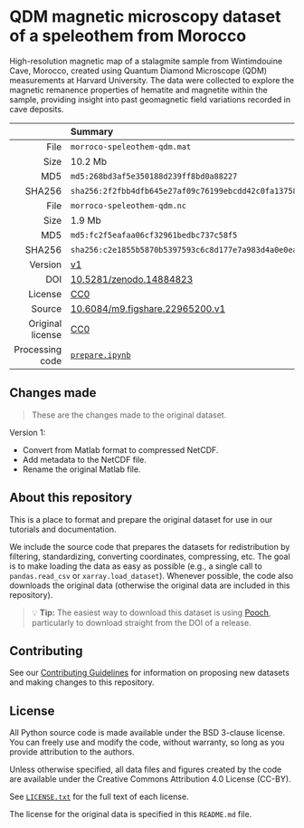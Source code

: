# QDM magnetic microscopy dataset of a speleothem from Morocco

High-resolution magnetic map of a stalagmite sample from Wintimdouine Cave,
Morocco, created using Quantum Diamond Microscope (QDM) measurements at Harvard
University. The data were collected to explore the magnetic remanence
properties of hematite and magnetite within the sample, providing insight into
past geomagnetic field variations recorded in cave deposits.

| | Summary |
|--:|:--|
| File | `morroco-speleothem-qdm.mat` |
| Size | 10.2 Mb |
| MD5 | `md5:268bd3af5e350188d239ff8bd0a88227` |
| SHA256 | `sha256:2f2fbb4dfb645e27af09c76199ebcdd42c0fa137588072d3748eaf3be61fa0a6` |
| File | `morroco-speleothem-qdm.nc` |
| Size | 1.9 Mb |
| MD5 | `md5:fc2f5eafaa06cf32961bedbc737c58f5` |
| SHA256 | `sha256:c2e1855b5870b5397593c6c8d177e7a983d4a0e0ea0494a57888bab6e58b0887` |
| Version | [v1](https://github.com/fatiando-data/CHANGEME/releases/latest) |
| DOI | [10.5281/zenodo.14884823](https://doi.org/10.5281/zenodo.14884823) |
| License | [CC0](https://creativecommons.org/publicdomain/zero/1.0/) |
| Source | [10.6084/m9.figshare.22965200.v1](https://doi.org/10.6084/m9.figshare.22965200.v1) |
| Original license |  [CC0](https://creativecommons.org/publicdomain/zero/1.0/)  |
| Processing code | [`prepare.ipynb`](https://nbviewer.org/github/fatiando-data/CHANGEME/blob/main/prepare.ipynb) |

## Changes made

> These are the changes made to the original dataset.

Version 1:

* Convert from Matlab format to compressed NetCDF.
* Add metadata to the NetCDF file.
* Rename the original Matlab file.

## About this repository

This is a place to format and prepare the original dataset for use in our
tutorials and documentation.

We include the source code that prepares the datasets for redistribution by
filtering, standardizing, converting coordinates, compressing, etc.
The goal is to make loading the data as easy as possible (e.g., a single call
to `pandas.read_csv` or `xarray.load_dataset`).
Whenever possible, the code also downloads the original data (otherwise the
original data are included in this repository).

> 💡 **Tip:** The easiest way to download this dataset is using
> [Pooch](https://www.fatiando.org/pooch), particularly to download straight
> from the DOI of a release.

## Contributing

See our [Contributing Guidelines][contrib] for information on proposing new
datasets and making changes to this repository.

## License

All Python source code is made available under the BSD 3-clause license. You
can freely use and modify the code, without warranty, so long as you provide
attribution to the authors.

Unless otherwise specified, all data files and figures created by the code are
available under the Creative Commons Attribution 4.0 License (CC-BY).

See [`LICENSE.txt`](LICENSE.txt) for the full text of each license.

The license for the original data is specified in this `README.md` file.


[contrib]: https://github.com/fatiando-data/.github/blob/main/CONTRIBUTING.md
